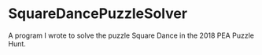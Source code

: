# SquareDancePuzzleSolver
A program I wrote to solve the puzzle Square Dance in the 2018 PEA Puzzle Hunt.
